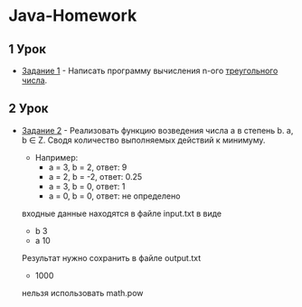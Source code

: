 # Java-Homework

## 1 Урок

* [Задание 1](Homework01/Homework01.java) - Написать программу вычисления n-ого [треугольного числа](https://ru.wikipedia.org/wiki/%D0%A2%D1%80%D0%B5%D1%83%D0%B3%D0%BE%D0%BB%D1%8C%D0%BD%D0%BE%D0%B5_%D1%87%D0%B8%D1%81%D0%BB%D0%BE). 

## 2 Урок

* [Задание 2](Homework01/Homework01.java) - Реализовать функцию возведения числа а в степень b. a, b ∈ Z. Сводя количество выполняемых действий к минимуму. 
    * Например:
        * а = 3, b = 2, ответ: 9 
        * а = 2, b = -2, ответ: 0.25
        * а = 3, b = 0, ответ: 1
        * а = 0, b = 0, ответ: не определено

    входные данные находятся в файле input.txt в виде
    * b 3
    * a 10

    Результат нужно сохранить в файле output.txt
    * 1000

    нельзя использовать math.pow
